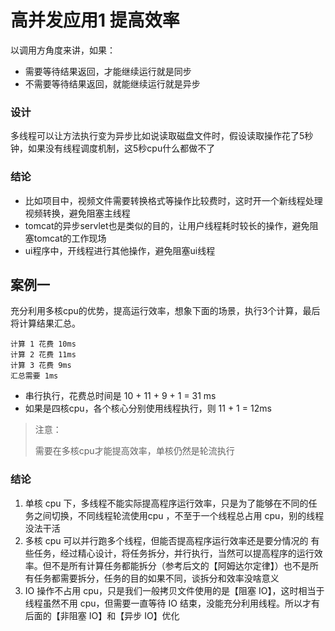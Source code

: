 # 高并发应用1 提高效率

以调用方角度来讲，如果：

- 需要等待结果返回，才能继续运行就是同步
- 不需要等待结果返回，就能继续运行就是异步



### 设计

多线程可以让方法执行变为异步比如说读取磁盘文件时，假设读取操作花了5秒钟，如果没有线程调度机制，这5秒cpu什么都做不了



### 结论

- 比如项目中，视频文件需要转换格式等操作比较费时，这时开一个新线程处理视频转换，避免阻塞主线程
- tomcat的异步servlet也是类似的目的，让用户线程耗时较长的操作，避免阻塞tomcat的工作现场
- ui程序中，开线程进行其他操作，避免阻塞ui线程



## 案例一

充分利用多核cpu的优势，提高运行效率，想象下面的场景，执行3个计算，最后将计算结果汇总。

```
计算 1 花费 10ms
计算 2 花费 11ms
计算 3 花费 9ms
汇总需要 1ms
```

- 串行执行，花费总时间是 10 + 11 + 9 + 1 = 31 ms
- 如果是四核cpu，各个核心分别使用线程执行，则 11 + 1 = 12ms

> 注意：
>
> 需要在多核cpu才能提高效率，单核仍然是轮流执行



### 结论

1. 单核 cpu 下，多线程不能实际提高程序运行效率，只是为了能够在不同的任务之间切换，不同线程轮流使用cpu ，不至于一个线程总占用 cpu，别的线程没法干活
2. 多核 cpu 可以并行跑多个线程，但能否提高程序运行效率还是要分情况的
有些任务，经过精心设计，将任务拆分，并行执行，当然可以提高程序的运行效率。但不是所有计算任务都能拆分（参考后文的【阿姆达尔定律】）也不是所有任务都需要拆分，任务的目的如果不同，谈拆分和效率没啥意义
3. IO 操作不占用 cpu，只是我们一般拷贝文件使用的是【阻塞 IO】，这时相当于线程虽然不用 cpu，但需要一直等待 IO 结束，没能充分利用线程。所以才有后面的【非阻塞 IO】和【异步 IO】优化

